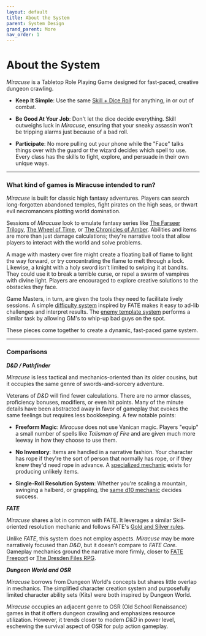 ```yaml
---
layout: default
title: About the System
parent: System Design
grand_parent: More
nav_order: 1
---
```


# About the System

_Miracuse_ is a Tabletop Role Playing Game designed for fast-paced, creative dungeon crawling.

- **Keep It Simple**: Use the same [Skill + Dice Roll](statistics.html) for anything, in or out of combat.

- **Be Good At Your Job**: Don't let the dice decide everything. Skill outweighs luck in _Miracuse_, ensuring that your sneaky assassin won't be tripping alarms just because of a bad roll.

- **Participate**: No more pulling out your phone while the "Face" talks things over with the guard or the wizard decides which spell to use. Every class has the skills to fight, explore, and persuade in their own unique ways.

---

### What kind of games is Miracuse intended to run?

_Miracuse_ is built for classic high fantasy adventures. Players can search long-forgotten abandoned temples, fight pirates on the high seas, or thwart evil necromancers plotting world domination.

Sessions of _Miracuse_ look to emulate fantasy series like [The Farseer Trilogy](https://en.wikipedia.org/wiki/Farseer_trilogy), [The Wheel of Time](https://en.wikipedia.org/wiki/The_Wheel_of_Time), or [The Chronicles of Amber](https://en.wikipedia.org/wiki/The_Chronicles_of_Amber). Abilities and items are more than just damage calculations; they're narrative tools that allow players to interact with the world and solve problems.

A mage with mastery over fire might create a floating ball of flame to light the way forward, or try concentrating the flame to melt through a lock. Likewise, a knight with a holy sword isn't limited to swiping it at bandits. They could use it to break a terrible curse, or repel a swarm of vampires with divine light. Players are encouraged to explore creative solutions to the obstacles they face.

Game Masters, in turn, are given the tools they need to facilitate lively sessions. A simple [difficulty system](../../gm_pages/setting_difficulty_levels.html) inspired by FATE makes it easy to ad-lib challenges and interpret results. The [enemy template system](../../gm_pages/making_enemies/index.html) performs a similar task by allowing GM's to whip-up bad guys on the spot.

These pieces come together to create a dynamic, fast-paced game system.

---

### Comparisons

**_D&D / Pathfinder_**

_Miracuse_ is less tactical and mechanics-oriented than its older cousins, but it occupies the same genre of swords-and-sorcery adventure.

Veterans of _D&D_ will find fewer calculations. There are no armor classes, proficiency bonuses, modifiers, or even hit points. Many of the minute details have been abstracted away in favor of gameplay that evokes the same feelings but requires less bookkeeping. A few notable points:

- **Freeform Magic**: _Miracuse_ does not use Vanican magic. Players "equip" a small number of spells like _Talisman of Fire_ and are given much more leeway in how they choose to use them.

- **No Inventory**: Items are handled in a narrative fashion. Your character has rope if they're the sort of person that normally has rope, or if they knew they'd need rope in advance. A [specialized mechanic](../../classes/alchemist/index.html#charge-points) exists for producing unlikely items.

- **Single-Roll Resolution System**: Whether you're scaling a mountain, swinging a halberd, or grappling, the [same d10 mechanic](statistics.html) decides success.

**_FATE_**

_Miracuse_ shares a lot in common with FATE. It leverages a similar Skill-oriented resolution mechanic and follows FATE's [Gold and Silver rules](https://fate-srd.com/fate-core/what-do-during-play#the-golden-rule).

Unlike _FATE_, this system does not employ aspects. _Miracuse_ may be more narratively focused than _D&D_, but it doesn't compare to _FATE Core_. Gameplay mechanics ground the narrative more firmly, closer to [FATE Freeport](https://greenroninstore.com/products/fate-freeport-companion-pdf) or [The Dresden Files RPG](https://evilhat.com/product/dresden-files-rpg-your-story/).

**_Dungeon World and OSR_**

_Miracuse_ borrows from Dungeon World's concepts but shares little overlap in mechanics. The simplified character creation system and purposefully limited character ability sets (Kits) were both inspired by Dungeon World.

_Miracuse_ occupies an adjacent genre to OSR (Old School Renaissance) games in that it offers dungeon crawling and emphasizes resource utilization. However, it trends closer to modern _D&D_ in power level, eschewing the survival aspect of OSR for pulp action gameplay.
